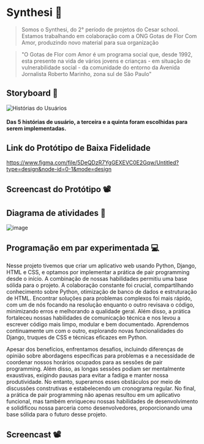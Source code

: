 # Synthesi 🌱

> Somos o Synthesi, do 2° período de projetos do Cesar school. Estamos trabalhando em colaboração com a ONG Gotas de Flor Com Amor, produzindo novo material para sua organização 

> "O Gotas de Flor com Amor é um programa social que, desde 1992, esta presente na vida de vários jovens e crianças - em situação de vulnerabilidade social - da comunidade do entorno da Avenida Jornalista Roberto Marinho, zona sul de São Paulo"

## Storyboard 📝

![Histórias do Usuários](https://github.com/rodlucenac/Synthesi/assets/133917236/e021da31-16a6-4bc5-8eac-8aff47821def)

#### Das 5 histórias de usuário, a terceira e a quinta foram escolhidas para serem implementadas.

## Link do Protótipo de Baixa Fidelidade 

https://www.figma.com/file/5DeQDzR7YgGEXEVC0E2Gqw/Untitled?type=design&node-id=0-1&mode=design

## Screencast do Protótipo 📽️



## Diagrama de atividades 🔀

![image](https://github.com/rodlucenac/Synthesi/assets/133917236/7465ecbe-ee7a-4909-9154-c15887705553)

## Programação em par experimentada 💻

Nesse projeto tivemos que criar um aplicativo web usando Python, Django, HTML e CSS, e optamos por implementar a prática de pair programming desde o início. A combinação de nossas habilidades permitiu uma base sólida para o projeto. A colaboração constante foi crucial, compartilhando conhecimento sobre Python, otimização de banco de dados e estruturação de HTML. Encontrar soluções para problemas complexos foi mais rápido, com um de nós focando na resolução enquanto o outro revisava o código, minimizando erros e melhorando a qualidade geral. Além disso, a prática fortaleceu nossas habilidades de comunicação técnica e nos levou a escrever código mais limpo, modular e bem documentado. Aprendemos continuamente um com o outro, explorando novas funcionalidades do Django, truques de CSS e técnicas eficazes em Python.

Apesar dos benefícios, enfrentamos desafios, incluindo diferenças de opinião sobre abordagens específicas para problemas e a necessidade de coordenar nossos horários ocupados para as sessões de pair programming. Além disso, as longas sessões podiam ser mentalmente exaustivas, exigindo pausas para evitar a fadiga e manter nossa produtividade. No entanto, superamos esses obstáculos por meio de discussões construtivas e estabelecendo um cronograma regular. No final, a prática de pair programming não apenas resultou em um aplicativo funcional, mas também enriqueceu nossas habilidades de desenvolvimento e solidificou nossa parceria como desenvolvedores, proporcionando uma base sólida para o futuro desse projeto.

## Screencast 📽️
